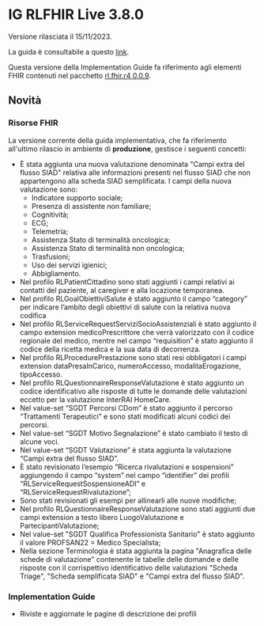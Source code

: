 # IG RLFHIR Live 3.8.0

Versione rilasciata il 15/11/2023. 

La guida è consultabile a questo [link](https://simplifier.net/guide/ig-rlfhir?version=3.8.0).

Questa versione della Implementation Guide fa riferimento agli elementi FHIR contenuti nel pacchetto [rl.fhir.r4 0.0.9](https://simplifier.net/packages/rl.fhir.r4/0.0.9).

## Novità
### Risorse FHIR

La versione corrente della guida implementativa, che fa riferimento all'ultimo rilascio in ambiente di <b>produzione</b>, gestisce i seguenti concetti:

- È stata aggiunta una nuova valutazione denominata "Campi extra del flusso SIAD" relativa alle informazioni presenti nel flusso SIAD che non appartengono alla scheda SIAD semplificata. I campi della nuova valutazione sono:
  - Indicatore supporto sociale;
  - Presenza di assistente non familiare;
  - Cognitività;
  - ECG;
  - Telemetria;
  - Assistenza Stato di terminalità oncologica;
  - Assistenza Stato di terminalità non oncologica;
  - Trasfusioni;
  - Uso dei servizi igienici;
  - Abbigliamento.
- Nel profilo RLPatientCittadino sono stati aggiunti i campi relativi ai contatti del paziente, al caregiver e alla locazione temporanea.
- Nel profilo RLGoalObiettiviSalute è stato aggiunto il campo “category” per indicare l’ambito degli obiettivi di salute con la relativa nuova codifica
- Nel profilo RLServiceRequestServiziSocioAssistenziali è stato aggiunto il campo extension medicoPrescrittore che verrà valorizzato con il codice regionale del medico,  mentre nel campo “requisition” è stato aggiunto il codice della ricetta medica e la sua data di decorrenza.
- Nel profilo RLProcedurePrestazione sono stati resi obbligatori i campi extension dataPresaInCarico, numeroAccesso, modalitaErogazione, tipoAccesso.
- Nel profilo RLQuestionnaireResponseValutazione è stato aggiunto un codice identificativo alle risposte di tutte le domande delle valutazioni eccetto per la valutazione InterRAI HomeCare.
- Nel value-set “SGDT Percorsi CDom” è stato aggiunto il percorso “Trattamenti Terapeutici” e sono stati modificati alcuni codici dei percorsi.
- Nel value-set “SGDT Motivo Segnalazione” è stato cambiato il testo di alcune voci. 
- Nel value-set “SGDT Valutazione” è stata aggiunta la valutazione “Campi extra del flusso SIAD”.
- È stato revisionato l’esempio “Ricerca rivalutazioni e sospensioni” aggiungendo il campo “system” nel campo “identifier” dei profili “RLServiceRequestSospensioneADI” e “RLServiceRequestRivalutazione”;
- Sono stati revisionati gli esempi per allinearli alle nuove modifiche;
- Nel profilo RLQuestionnaireResponseValutazione sono stati aggiunti due campi extension a testo libero LuogoValutazione e PartecipantiValutazione;
- Nel value-set "SGDT Qualifica Professionista Sanitario" è stato aggiunto il valore PROFSAN22 = Medico Specialista;
- Nella sezione Terminologia è stata aggiunta la pagina "Anagrafica delle schede di valutazione" contenente le tabelle delle domande e delle risposte con il corrispettivo identificativo delle valutazioni "Scheda Triage", "Scheda semplificata SIAD" e "Campi extra del flusso SIAD".


### Implementation Guide
- Riviste e aggiornate le pagine di descrizione dei profili